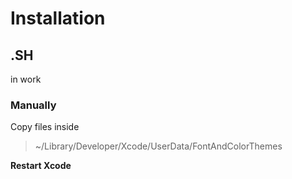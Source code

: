 # Installation

## .SH
in work

### Manually
 Copy files inside 
> ~/Library/Developer/Xcode/UserData/FontAndColorThemes

**Restart Xcode**
